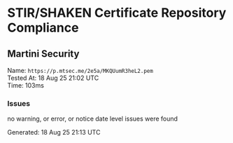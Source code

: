 # STIR/SHAKEN Certificate Repository Compliance

## Martini Security

Name: `https://p.mtsec.me/2e5a/MKQUumR3heL2.pem`\
Tested At: 18 Aug 25 21:02 UTC\
Time: 103ms

### Issues

no warning, or error, or notice date level issues were found

Generated: 18 Aug 25 21:13 UTC